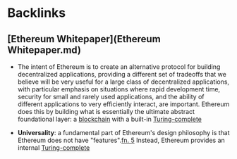 
# Backlinks
## [Ethereum Whitepaper](Ethereum Whitepaper.md)
- The intent of Ethereum is to create an alternative protocol for building decentralized applications, providing a different set of tradeoffs that we believe will be very useful for a large class of decentralized applications, with particular emphasis on situations where rapid development time, security for small and rarely used applications, and the ability of different applications to very efficiently interact, are important. Ethereum does this by building what is essentially the ultimate abstract foundational layer: a [blockchain](blockchain.md) with a built-in [Turing-complete](Turing-complete.md)

- **Universality**: a fundamental part of Ethereum's design philosophy is that Ethereum does not have "features".[fn. 5](https://ethereum.org/en/whitepaper/[notes](notes.md)) Instead, Ethereum provides an internal [Turing-complete](Turing-complete.md)


